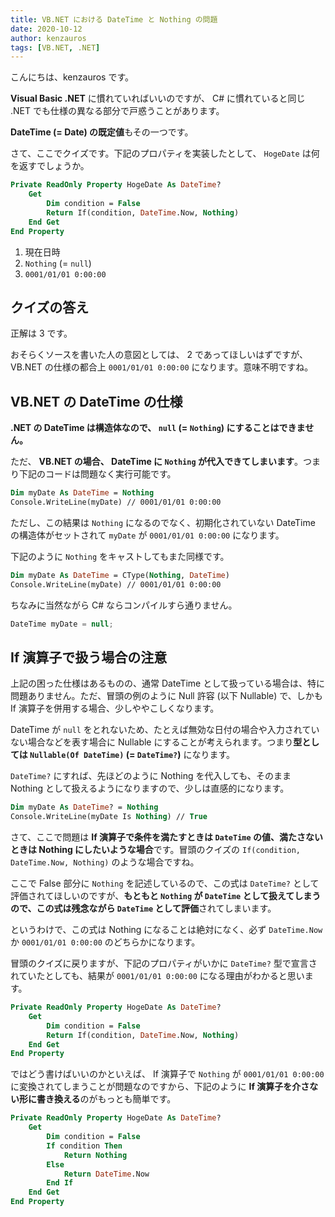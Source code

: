 ```yaml
---
title: VB.NET における DateTime と Nothing の問題
date: 2020-10-12
author: kenzauros
tags: [VB.NET, .NET]
---
```


こんにちは、kenzauros です。

**Visual Basic .NET** に慣れていればいいのですが、 C# に慣れていると同じ .NET でも仕様の異なる部分で戸惑うことがあります。

**DateTime (= Date) の既定値**もその一つです。

さて、ここでクイズです。下記のプロパティを実装したとして、 `HogeDate` は何を返すでしょうか。

```vb
Private ReadOnly Property HogeDate As DateTime?
    Get
        Dim condition = False
        Return If(condition, DateTime.Now, Nothing)
    End Get
End Property
```

1. 現在日時
2. `Nothing` (= `null`)
3. `0001/01/01 0:00:00`

## クイズの答え

正解は 3 です。

おそらくソースを書いた人の意図としては、 2 であってほしいはずですが、 VB.NET の仕様の都合上 `0001/01/01 0:00:00` になります。意味不明ですね。

## VB.NET の DateTime の仕様

**.NET の DateTime は構造体なので、 `null` (= `Nothing`) にすることはできません。**

ただ、 **VB.NET の場合、 DateTime に `Nothing` が代入できてしまいます**。つまり下記のコードは問題なく実行可能です。

```vb
Dim myDate As DateTime = Nothing
Console.WriteLine(myDate) // 0001/01/01 0:00:00
```

ただし、この結果は `Nothing` になるのでなく、初期化されていない DateTime の構造体がセットされて `myDate` が `0001/01/01 0:00:00` になります。

下記のように `Nothing` をキャストしてもまた同様です。

```vb
Dim myDate As DateTime = CType(Nothing, DateTime)
Console.WriteLine(myDate) // 0001/01/01 0:00:00
```

ちなみに当然ながら C# ならコンパイルすら通りません。

```cs
DateTime myDate = null;
```

## If 演算子で扱う場合の注意

上記の困った仕様はあるものの、通常 DateTime として扱っている場合は、特に問題ありません。ただ、冒頭の例のように Null 許容 (以下 Nullable) で、しかも If 演算子を併用する場合、少しややこしくなります。

DateTime が `null` をとれないため、たとえば無効な日付の場合や入力されていない場合などを表す場合に Nullable にすることが考えられます。つまり**型としては `Nullable(Of DateTime)` (= `DateTime?`)** になります。

`DateTime?` にすれば、先ほどのように Nothing を代入しても、そのまま Nothing として扱えるようになりますので、少しは直感的になります。

```vb
Dim myDate As DateTime? = Nothing
Console.WriteLine(myDate Is Nothing) // True
```

さて、ここで問題は **If 演算子で条件を満たすときは `DateTime` の値、満たさないときは Nothing にしたいような場合**です。冒頭のクイズの `If(condition, DateTime.Now, Nothing)` のような場合ですね。

ここで False 部分に `Nothing` を記述しているので、この式は `DateTime?` として評価されてほしいのですが、**もともと `Nothing` が `DateTime` として扱えてしまうので、この式は残念ながら `DateTime` として評価**されてしまいます。

というわけで、この式は Nothing になることは絶対になく、必ず `DateTime.Now` か `0001/01/01 0:00:00` のどちらかになります。

冒頭のクイズに戻りますが、下記のプロパティがいかに `DateTime?` 型で宣言されていたとしても、結果が `0001/01/01 0:00:00` になる理由がわかると思います。

```vb
Private ReadOnly Property HogeDate As DateTime?
    Get
        Dim condition = False
        Return If(condition, DateTime.Now, Nothing)
    End Get
End Property
```

ではどう書けばいいのかといえば、 If 演算子で `Nothing` が `0001/01/01 0:00:00` に変換されてしまうことが問題なのですから、下記のように **If 演算子を介さない形に書き換える**のがもっとも簡単です。

```vb
Private ReadOnly Property HogeDate As DateTime?
    Get
        Dim condition = False
        If condition Then
            Return Nothing
        Else
            Return DateTime.Now
        End If
    End Get
End Property
```
